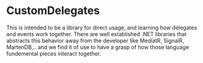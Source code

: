 # CustomDelegates

This is intended to be a library for direct usage, and learning how delegates and events work together. There are well established .NET libraries that abstracts this behavior away from the developer like MediatR, SignalR, MartenDB,.. and we find it of use to have a grasp of how those language fundemental pieces interact together.
